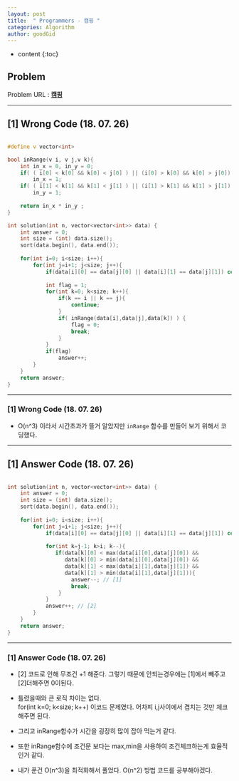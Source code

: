 ```yaml
---
layout: post
title:  " Programmers - 캠핑 "
categories: Algorithm
author: goodGid
---
```

* content
{:toc}


## Problem 
Problem URL : **[캠핑](https://programmers.co.kr/learn/courses/30/lessons/1833)**

---

## [1] Wrong Code (18. 07. 26)

``` cpp

#define v vector<int>

bool inRange(v i, v j,v k){
    int in_x = 0, in_y = 0;
    if( ( i[0] < k[0] && k[0] < j[0] ) || (i[0] > k[0] && k[0] > j[0]) )
        in_x = 1;
    if( ( i[1] < k[1] && k[1] < j[1] ) || (i[1] > k[1] && k[1] > j[1]) )
        in_y = 1;
    
    return in_x * in_y ;
}

int solution(int n, vector<vector<int>> data) {
    int answer = 0;
    int size = (int) data.size();
    sort(data.begin(), data.end());
    
    for(int i=0; i<size; i++){
        for(int j=i+1; j<size; j++){
            if(data[i][0] == data[j][0] || data[i][1] == data[j][1]) continue;
            
            int flag = 1;
            for(int k=0; k<size; k++){
                if(k == i || k == j){
                    continue;
                }
                if( inRange(data[i],data[j],data[k]) ) {
                    flag = 0;
                    break;
                }
            }
            if(flag)
                answer++;
        }
    }
    return answer;
}


```

---

### [1] Wrong Code (18. 07. 26)

* O(n^3) 이라서 시간초과가 뜰거 알았지만 `inRange` 함수를 만들어 보기 위해서 코딩했다.


---

## [1] Answer Code (18. 07. 26)

``` cpp

int solution(int n, vector<vector<int>> data) {
    int answer = 0;
    int size = (int) data.size();
    sort(data.begin(), data.end());
    
    for(int i=0; i<size; i++){
        for(int j=i+1; j<size; j++){
            if(data[i][0] == data[j][0] || data[i][1] == data[j][1]) continue;
            
            for(int k=j-1; k>i; k--){
               if(data[k][0] < max(data[i][0],data[j][0]) &&
                  data[k][0] > min(data[i][0],data[j][0]) &&
                  data[k][1] < max(data[i][1],data[j][1]) &&
                  data[k][1] > min(data[i][1],data[j][1])){
                    answer--; // [1]
                    break;
                }
            }
            answer++; // [2]
        }
    }
    return answer;
}

```

---


### [1] Answer Code (18. 07. 26)

* [2] 코드로 인해 무조건 +1 해준다. 그렇기 때문에 안되는경우에는 [1]에서 빼주고 [2]더해주면 0이된다.

* 틀렸을때와 큰 로직 차이는 없다. <br> for(int k=0; k<size; k++) 이코드 문제였다. 어차피 i,j사이에서 겹치는 것만 체크해주면 된다.

* 그리고 inRange함수가 시간을 굉장히 많이 잡아 먹는거 같다. 

* 또한 inRange함수에 조건문 보다는 max,min을 사용하여 조건체크하는게 효율적인거 같다.

* 내가 푼건 O(n^3)을 최적화해서 풀었다. O(n^2) 방법 코드를 공부해야겠다.



